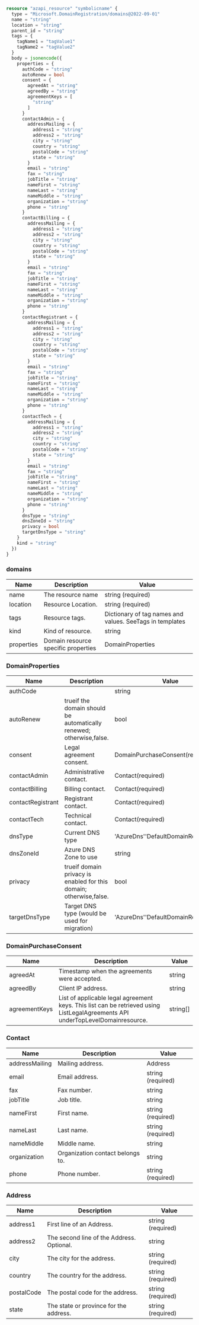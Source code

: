 ```terraform
resource "azapi_resource" "symbolicname" {
  type = "Microsoft.DomainRegistration/domains@2022-09-01"
  name = "string"
  location = "string"
  parent_id = "string"
  tags = {
    tagName1 = "tagValue1"
    tagName2 = "tagValue2"
  }
  body = jsonencode({
    properties = {
      authCode = "string"
      autoRenew = bool
      consent = {
        agreedAt = "string"
        agreedBy = "string"
        agreementKeys = [
          "string"
        ]
      }
      contactAdmin = {
        addressMailing = {
          address1 = "string"
          address2 = "string"
          city = "string"
          country = "string"
          postalCode = "string"
          state = "string"
        }
        email = "string"
        fax = "string"
        jobTitle = "string"
        nameFirst = "string"
        nameLast = "string"
        nameMiddle = "string"
        organization = "string"
        phone = "string"
      }
      contactBilling = {
        addressMailing = {
          address1 = "string"
          address2 = "string"
          city = "string"
          country = "string"
          postalCode = "string"
          state = "string"
        }
        email = "string"
        fax = "string"
        jobTitle = "string"
        nameFirst = "string"
        nameLast = "string"
        nameMiddle = "string"
        organization = "string"
        phone = "string"
      }
      contactRegistrant = {
        addressMailing = {
          address1 = "string"
          address2 = "string"
          city = "string"
          country = "string"
          postalCode = "string"
          state = "string"
        }
        email = "string"
        fax = "string"
        jobTitle = "string"
        nameFirst = "string"
        nameLast = "string"
        nameMiddle = "string"
        organization = "string"
        phone = "string"
      }
      contactTech = {
        addressMailing = {
          address1 = "string"
          address2 = "string"
          city = "string"
          country = "string"
          postalCode = "string"
          state = "string"
        }
        email = "string"
        fax = "string"
        jobTitle = "string"
        nameFirst = "string"
        nameLast = "string"
        nameMiddle = "string"
        organization = "string"
        phone = "string"
      }
      dnsType = "string"
      dnsZoneId = "string"
      privacy = bool
      targetDnsType = "string"
    }
    kind = "string"
  })
}

```

### domains

| Name | Description | Value |
|-|-|-|
| name | The resource name | string (required) |
| location | Resource Location. | string (required) |
| tags | Resource tags. | Dictionary of tag names and values. SeeTags in templates |
| kind | Kind of resource. | string |
| properties | Domain resource specific properties | DomainProperties |


### DomainProperties

| Name | Description | Value |
|-|-|-|
| authCode |  | string |
| autoRenew | trueif the domain should be automatically renewed; otherwise,false. | bool |
| consent | Legal agreement consent. | DomainPurchaseConsent(required) |
| contactAdmin | Administrative contact. | Contact(required) |
| contactBilling | Billing contact. | Contact(required) |
| contactRegistrant | Registrant contact. | Contact(required) |
| contactTech | Technical contact. | Contact(required) |
| dnsType | Current DNS type | 'AzureDns''DefaultDomainRegistrarDns' |
| dnsZoneId | Azure DNS Zone to use | string |
| privacy | trueif domain privacy is enabled for this domain; otherwise,false. | bool |
| targetDnsType | Target DNS type (would be used for migration) | 'AzureDns''DefaultDomainRegistrarDns' |


### DomainPurchaseConsent

| Name | Description | Value |
|-|-|-|
| agreedAt | Timestamp when the agreements were accepted. | string |
| agreedBy | Client IP address. | string |
| agreementKeys | List of applicable legal agreement keys. This list can be retrieved using ListLegalAgreements API underTopLevelDomainresource. | string[] |


### Contact

| Name | Description | Value |
|-|-|-|
| addressMailing | Mailing address. | Address |
| email | Email address. | string (required) |
| fax | Fax number. | string |
| jobTitle | Job title. | string |
| nameFirst | First name. | string (required) |
| nameLast | Last name. | string (required) |
| nameMiddle | Middle name. | string |
| organization | Organization contact belongs to. | string |
| phone | Phone number. | string (required) |


### Address

| Name | Description | Value |
|-|-|-|
| address1 | First line of an Address. | string (required) |
| address2 | The second line of the Address. Optional. | string |
| city | The city for the address. | string (required) |
| country | The country for the address. | string (required) |
| postalCode | The postal code for the address. | string (required) |
| state | The state or province for the address. | string (required) |


